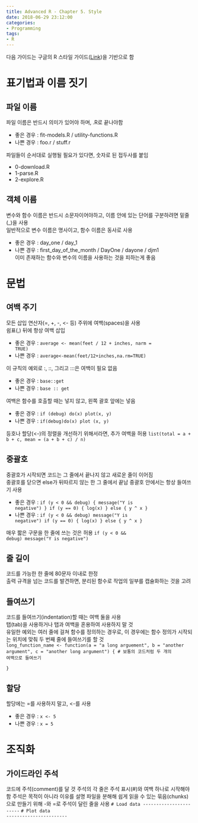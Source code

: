 ```yaml
---
title: Advanced R - Chapter 5. Style
date: 2018-06-29 23:12:00
categories:
- Programming
tags:
- R
---
```


다음 가이드는 구글의 R 스타일 가이드([Link](http://google.github.io/styleguide/Rguide.xml))을 기반으로 함

# 표기법과 이름 짓기

## 파일 이름
파일 이름은 반드시 의미가 있어야 하며, .R로 끝나야함

* 좋은 경우 : fit-models.R / utility-functions.R  
* 나쁜 경우 : foo.r / stuff.r

파일들이 순서대로 실행될 필요가 있다면, 숫자로 된 접두사를 붙임
* 0-download.R
* 1-parse.R
* 2-explore.R

## 객체 이름
변수와 함수 이름은 반드시 소문자이어야하고, 이름 안에 있는 단어를 구분하려면 밑줄(\_)을 사용  
일반적으로 변수 이름은 명사이고, 함수 이름은 동사로 사용
* 좋은 경우 : day_one / day_1
* 나쁜 경우 : first_day_of_the_month / DayOne / dayone / djm1  
이미 존재하는 함수와 변수의 이름을 사용하는 것을 피하는게 좋음

# 문법

## 여백 주기
모든 삽입 연산자(=, +, -, <- 등) 주위에 여백(spaces)을 사용  
쉼표(,) 뒤에 항상 여백 삽입
* 좋은 경우 : <code>average <- mean(feet / 12 + inches, narm = TRUE)</code>  
* 나쁜 경우 : <code>average<-mean(feet/12+inches,na.rm=TRUE)</code>

이 규칙의 예외로 :, ::, 그리고 :::은 여백이 필요 없음
* 좋은 경우 : <code>base::get</code>
* 나쁜 경우 : <code>base :: get</code>

여백은 함수를 호출할 때는 넣지 않고, 왼쪽 괄호 앞에는 넣음
* 좋은 경우 : <code>if (debug) do(x)
plot(x, y)</code>
* 나쁜 경우 : <code>if(debug)do(x)
plot (x, y)</code>

등호나 할당(<\-)의 정렬을 개선하기 위해서라면, 추가 여백을 허용
<code>list(total = a + b + c,
mean  = (a + b + c) / n)</code>

## 중괄호
중괄호가 시작되면 코드는 그 줄에서 끝나지 않고 새로운 줄이 이어짐  
중괄호를 닫으면 else가 뒤따르지 않는 한 그 줄에서 끝남
중괄호 안에서는 항상 들여쓰기 사용
* 좋은 경우 : <code>if (y < 0 && debug) {
    message("Y is negative")
}
if (y == 0) {
    log(x)
} else {
    y ^ x
}</code>
* 나쁜 경우 : <code>if (y < 0 && debug)
message("Y is negative")
if (y == 0) {
    log(x)
}
else {
    y ^ x
}</code>

매우 짧은 구문을 한 줄에 쓰는 것은 허용
<code>if (y < 0 && debug) message("Y is negative")</code>

## 줄 길이
코드를 가능한 한 줄에 80문자 이내로 한정  
출력 규격을 넘는 코드를 발견하면, 분리된 함수로 작업의 일부를 캡슐화하는 것을 고려

## 들여쓰기
코드를 들여쓰기(indentation)할 때는 여백 둘을 사용  
탭(tab)을 사용하거나 탭과 여백을 혼용하여 사용하지 말 것  
유일한 예외는 여러 줄에 걸쳐 함수를 정의하는 경우로, 이 경우에는 함수 정의가 시작되는 위치에 맞춰 두 번째 줄에 들여쓰기를 할 것
<code>
long_function_name <- function(a = "a long arguement",
                               b = "another argument",
                               c = "another long argument") {
  \# 보통의 코드처럼 두 개의 여백으로 들여쓰기                               
}
</code>

## 할당
할당에는 =를 사용하지 말고, <-를 사용
* 좋은 경우 : <code>x <- 5</code>
* 나쁜 경우 : <code>x = 5</code>

# 조직화

## 가이드라인 주석
코드에 주석(comment)를 달 것
주석의 각 줄은 주석 표시(#)와 여백 하나로 시작해야함
주석은 목적이 아니라 이유를 설명
파일을 분해해 쉽게 읽을 수 있는 묶음(chunks)으로 만들기 위해 -와 =로 주석이 달린 줄을 사용
<code># Load data -----------------------</code>
<code># Plot data -----------------------</code>
